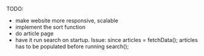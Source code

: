 TODO:  
* make website more responsive, scalable
* implement the sort function
* do article page
* have it run search on startup. Issue: since articles = fetchData(); articles has to be populated before running search();